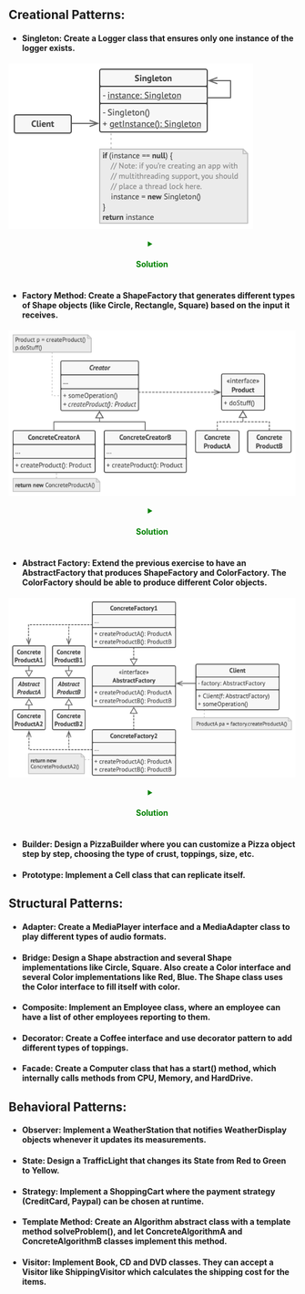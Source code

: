 ## Creational Patterns:


- #### Singleton: Create a Logger class that ensures only one instance of the logger exists.

![img.png](src/main/resources/img/img_1.png)
<details>
<summary align="center" style="color: green"><h4>Solution</h4></summary>

```java
/**
 * Logger class implementing the Singleton design pattern.
 * This class ensures that only one instance of Logger is created throughout the application.
 */
public class Logger {

    // The single instance of Logger that will be used throughout the application.
    private static Logger logger;

    // Private constructor to prevent instantiation of the Logger class from outside the class.
    private Logger() {
    }

    /**
     * Method to get the single instance of Logger.
     * If the instance does not exist, it is created.
     * @return the single instance of Logger.
     */
    public static Logger getLogger() {
        if (logger == null) {
            logger = new Logger();
        }
        return logger;
    }
}
```
</details>

- #### Factory Method: Create a ShapeFactory that generates different types of Shape objects (like Circle, Rectangle, Square) based on the input it receives.

![img.png](src/main/resources/img/img.png)
<details>
<summary align="center" style="color: green"><h4>Solution</h4></summary>

```java
/**
 * Shape interface that all shapes will implement.
 */
public interface Shape {
    /**
     * Method to draw the shape.
     * @return A string describing the drawing action.
     */
    String draw();
}

/**
 * Circle class that implements the Shape interface.
 */
class Circle implements Shape {
    /**
     * Method to draw a Circle.
     * @return A string stating that a Circle is being drawn.
     */
    @Override
    public String draw() {
        return "Drawing a Circle";
    }
}

/**
 * Square class that implements the Shape interface.
 */
class Square implements Shape {
    /**
     * Method to draw a Square.
     * @return A string stating that a Square is being drawn.
     */
    @Override
    public String draw() {
        return "Drawing a Square";
    }
}

/**
 * Rectangle class that implements the Shape interface.
 */
class Rectangle implements Shape {
    /**
     * Method to draw a Rectangle.
     * @return A string stating that a Rectangle is being drawn.
     */
    @Override
    public String draw() {
        return "Drawing a Rectangle";
    }
}

/**
 * Abstract class ShapeCreator that defines the factory method.
 */
public abstract class ShapeCreator {
    /**
     * Abstract method to create a Shape.
     * @return A Shape object.
     */
    public abstract Shape createShape();
}

/**
 * CircleCreator class that extends ShapeCreator.
 */
public class CircleCreator extends ShapeCreator {
    /**
     * Method to create a Circle.
     * @return A Circle object.
     */
    @Override
    public Shape createShape() {
        return new Circle();
    }
}

/**
 * SquareCreator class that extends ShapeCreator.
 */
public class SquareCreator extends ShapeCreator {
    /**
     * Method to create a Square.
     * @return A Square object.
     */
    @Override
    public Shape createShape() {
        return new Square();
    }
}

/**
 * RectangleCreator class that extends ShapeCreator.
 */
public class RectangleCreator extends ShapeCreator {
    /**
     * Method to create a Rectangle.
     * @return A Rectangle object.
     */
    @Override
    public Shape createShape() {
        return new Rectangle();
    }
}
```
</details>

- #### Abstract Factory: Extend the previous exercise to have an AbstractFactory that produces ShapeFactory and ColorFactory. The ColorFactory should be able to produce different Color objects.

![img_2.png](src/main/resources/img/img_2.png)
<details>
<summary align="center" style="color: green"><h4>Solution</h4></summary>

```java
// Common interfaces
public interface Shape {
    String draw();
}

public interface Color {
    String fill();
}

// Concrete Shape classes
class Circle implements Shape {
    @Override
    public String draw() {
        return "Drawing a Circle";
    }
}

class Square implements Shape {
    @Override
    public String draw() {
        return "Drawing a Square";
    }
}

class Rectangle implements Shape {
    @Override
    public String draw() {
        return "Drawing a Rectangle";
    }
}

// Concrete Color classes
class Red implements Color {
    @Override
    public String fill() {
        return "Filling with Red color";
    }
}

class Green implements Color {
    @Override
    public String fill() {
        return "Filling with Green color";
    }
}

class Blue implements Color {
    @Override
    public String fill() {
        return "Filling with Blue color";
    }
}

// Abstract Factory
abstract class AbstractFactory {
    abstract Shape getShape(String shapeType);

    abstract Color getColor(String colorType);
}

// Concrete Factories
class ShapeFactory extends AbstractFactory {
    @Override
    Shape getShape(String shapeType) {
        if (shapeType == null) {
            return null;
        }
        if (shapeType.equalsIgnoreCase("CIRCLE")) {
            return new Circle();
        } else if (shapeType.equalsIgnoreCase("RECTANGLE")) {
            return new Rectangle();
        } else if (shapeType.equalsIgnoreCase("SQUARE")) {
            return new Square();
        }
        return null;
    }

    @Override
    Color getColor(String colorType) {
        return null;
    }
}

class ColorFactory extends AbstractFactory {
    @Override
    Shape getShape(String shapeType) {
        return null;
    }

    @Override
    Color getColor(String colorType) {
        if (colorType == null) {
            return null;
        }
        if (colorType.equalsIgnoreCase("RED")) {
            return new Red();
        } else if (colorType.equalsIgnoreCase("GREEN")) {
            return new Green();
        } else if (colorType.equalsIgnoreCase("BLUE")) {
            return new Blue();
        }
        return null;
    }
}

```
</details>

- #### Builder: Design a PizzaBuilder where you can customize a Pizza object step by step, choosing the type of crust, toppings, size, etc.
- #### Prototype: Implement a Cell class that can replicate itself.

## Structural Patterns:

- #### Adapter: Create a MediaPlayer interface and a MediaAdapter class to play different types of audio formats.
- #### Bridge: Design a Shape abstraction and several Shape implementations like Circle, Square. Also create a Color interface and several Color implementations like Red, Blue. The Shape class uses the Color interface to fill itself with color.
- #### Composite: Implement an Employee class, where an employee can have a list of other employees reporting to them.
- #### Decorator: Create a Coffee interface and use decorator pattern to add different types of toppings.
- #### Facade: Create a Computer class that has a start() method, which internally calls methods from CPU, Memory, and HardDrive.

## Behavioral Patterns:

- #### Observer: Implement a WeatherStation that notifies WeatherDisplay objects whenever it updates its measurements.
- #### State: Design a TrafficLight that changes its State from Red to Green to Yellow.
- #### Strategy: Implement a ShoppingCart where the payment strategy (CreditCard, Paypal) can be chosen at runtime.
- #### Template Method: Create an Algorithm abstract class with a template method solveProblem(), and let ConcreteAlgorithmA and ConcreteAlgorithmB classes implement this method.
- #### Visitor: Implement Book, CD and DVD classes. They can accept a Visitor like ShippingVisitor which calculates the shipping cost for the items.
